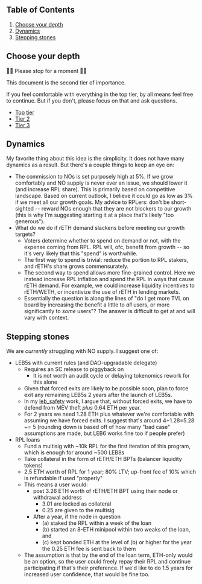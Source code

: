 ## Table of Contents
1. [Choose your depth](#choose-your-depth)
2. [Dynamics](#dynamics)
3. [Stepping stones](#stepping-stones)

## Choose your depth
🛑🛑 Please stop for a moment 🛑🛑

This document is the second tier of importance.

If you feel comfortable with everything in the top tier, by all means feel free to continue. But if you don't, please focus on that and ask questions. 

- [Top tier](./readme.md)
- [Tier 2](./readme_tier2.md)
- [Tier 3](./readme_tier3.md)

## Dynamics
My favorite thing about this idea is the simplicity. It does not have many dynamics as a result. But there's a couple things to keep an eye on: 
- The commission to NOs is set purposely high at 5%. If we grow comfortably and NO supply is never ever an issue, we should lower it (and increase RPL share). This is primarily based on competitive landscape. Based on current outlook, I believe it could go as low as 3% if we meet all our growth goals. My advice to RPLers: don't be short-sighted -- reward NOs enough that they are not blockers to our growth (this is why I'm suggesting starting it at a place that's likely "too generous").
- What do we do if rETH demand slackens before meeting our growth targets?
  - Voters determine whether to spend on demand or not, with the expense coming from RPL. RPL will, ofc, benefit from growth -- so it's very likely that this "spend" is worthwhile.
  - The first way to spend is trivial: reduce the portion to RPL stakers, and rETH's share grows commensurately.
  - The second way to spend allows more fine-grained control. Here we instead increase RPL inflation and spend the RPL in ways that cause rETH demand. For example, we could increase liquidity incentives to rETH/WETH, or incentivize the use of rETH in lending markets.
  - Essentially the question is along the lines of "do I get more TVL on board by increasing the benefit a little to _all_ users, or more significantly to _some_ users"? The answer is difficult to get at and will vary with context.

## Stepping stones
We are _currently_ struggling with NO supply. I suggest one of:
- LEB5s with current rules (and DAO-upgradable delegate)
  - Requires an SC release to piggyback on
    - It is not worth an audit cycle or delaying tokenomics rework for this alone
  - Given that forced exits are likely to be possible soon, plan to force exit any remaining LEB5s 2 years after the launch of LEB5s.
  - In my [leb_safety](../leb_safety/readme.md) work, I argue that, without forced exits, we have to defend from MEV theft _plus_ 0.64 ETH per year.
  - For 2 years we need 1.28 ETH plus whatever we're comfortable with assuming we have forced exits. I suggest that's around 4+1.28=5.28 ~= 5 (rounding down is based off of how many "bad case" assumptions are made, but LEB6 works fine too if people prefer)
- RPL loans
  - Fund a multisig with ~10k RPL for the first iteration of this program, which is enough for around ~500 LEB8s
  - Take collateral in the form of rETH/ETH BPTs (balancer liquidity tokens)
  - 2.5 ETH worth of RPL for 1 year; 80% LTV; up-front fee of 10% which is refundable if used "properly"
  - This means a user would:
    - post 3.26 ETH worth of rETH/ETH BPT using their node or withdrawal address
      - 3.01 are locked as collateral 
      - 0.25 are given to the multisig
    - After a year, if the node in question
      - (a) staked the RPL within a week of the loan
      - (b) started an 8-ETH minipool within two weaks of the loan, and
      - (c) kept bonded ETH at the level of (b) or higher for the year the 0.25 ETH fee is sent back to them
  - The assumption is that by the end of the loan term, ETH-only would be an option, so the user could freely repay their RPL and continue participating if that's their preference. If we'd like to do 1.5 years for increased user confidence, that would be fine too.
